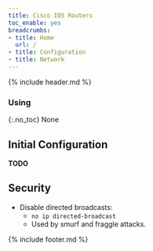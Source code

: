 ```yaml
---
title: Cisco IOS Routers
toc_enable: yes
breadcrumbs:
- title: Home
  url: /
- title: Configuration
- title: Network
---
```

{% include header.md %}

### Using
{:.no_toc}
None

## Initial Configuration

**TODO**

## Security

- Disable directed broadcasts:
  - `no ip directed-broadcast`
  - Used by smurf and fraggle attacks.

{% include footer.md %}
